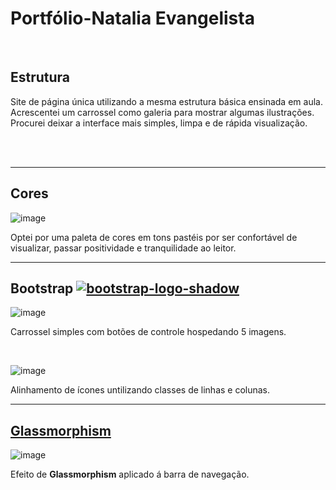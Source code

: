 # Portfólio-Natalia Evangelista
<br>

## Estrutura

<p>Site de página única utilizando a mesma estrutura básica ensinada em aula. Acrescentei um carrossel como galeria para mostrar algumas ilustrações. Procurei deixar a interface mais simples, limpa e de rápida visualização.</p>

<br><br>
<hr>

## Cores

![image](https://user-images.githubusercontent.com/108765760/221059678-d98ba288-a751-4ac1-a65b-31faed070c0f.png)
 
 <p>Optei por uma paleta de cores em tons pastéis por ser confortável de visualizar, passar positividade e tranquilidade ao leitor.</p>

<hr>


## Bootstrap <a href="https://getbootstrap.com/">![bootstrap-logo-shadow](https://user-images.githubusercontent.com/108765760/221061117-a5b40e52-9659-4416-af5f-cec6de0163f3.png)</a>

![image](https://user-images.githubusercontent.com/108765760/221057055-04ff48bd-1c91-4436-9181-6bd2cc13c395.png)
<p>Carrossel simples com botões de controle hospedando 5 imagens.</p>

<br>

![image](https://user-images.githubusercontent.com/108765760/221057370-fbc6307a-49c1-4262-aec9-6f98267bea77.png)
<p>Alinhamento de ícones untilizando classes de linhas e colunas.</p>

<hr>

## <a href="https://css.glass/"> Glassmorphism </a>

![image](https://user-images.githubusercontent.com/108765760/221057561-d7e62ff3-83e9-41d3-97d9-c39aaad894cb.png)

Efeito de <b>Glassmorphism</b> aplicado á barra de navegação.
